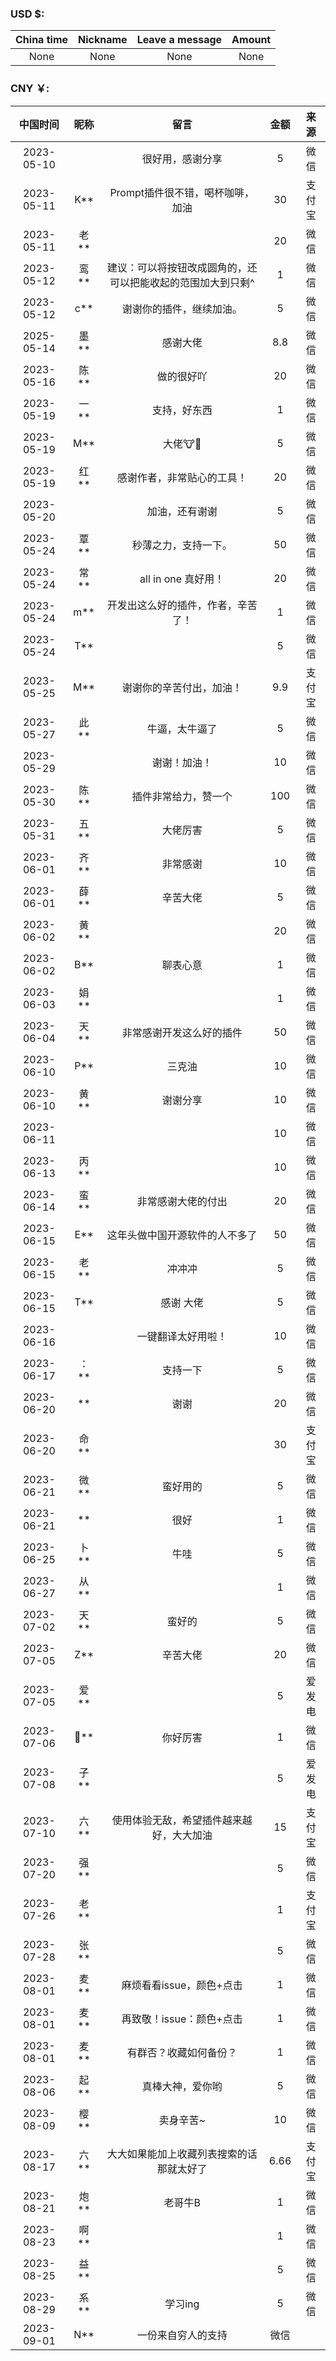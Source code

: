 ### USD $:

| China time | Nickname | Leave a message | Amount |
| :---: | :---: | :---: | :---: |
| None | None | None | None |


### CNY ￥:

|    中国时间    | 昵称 | 留言 | 金额 | 来源 |
|:----------:| :---: | :---: | :---: | :---: |
| 2023-05-10 | | 很好用，感谢分享 | 5 | 微信 |
| 2023-05-11 | K** | Prompt插件很不错，喝杯咖啡，加油 | 30 | 支付宝 |
| 2023-05-11 | 老** | | 20 | 微信 |
| 2023-05-12 | 鸾** | 建议：可以将按钮改成圆角的，还可以把能收起的范围加大到只剩^ | 1 | 微信 |
| 2023-05-12 | c** | 谢谢你的插件，继续加油。 | 5 | 微信 |
| 2025-05-14 | 墨** | 感谢大佬| 8.8 | 微信 |
| 2023-05-16 | 陈** | 做的很好吖 | 20 | 微信 |
| 2023-05-19 | 一** | 支持，好东西 | 1 | 微信 |
| 2023-05-19 | M** | 大佬🐮🍺 | 5 | 微信 |
| 2023-05-19 | 红** | 感谢作者，非常贴心的工具！| 20 | 微信 |
| 2023-05-20 | | 加油，还有谢谢 | 5 | 微信 |
| 2023-05-24 | 覃** | 秒薄之力，支持一下。 | 50 | 微信 |
| 2023-05-24 | 常** | all in one 真好用！ | 20 | 微信 |
| 2023-05-24 | m** | 开发出这么好的插件，作者，辛苦了！ | 1 | 微信 |
| 2023-05-24 | T** | | 5 | 微信 |
| 2023-05-25 | M** | 谢谢你的辛苦付出，加油！ | 9.9 | 支付宝 |
| 2023-05-27 | 此** | 牛逼，太牛逼了 | 5 | 微信 |
| 2023-05-29 | | 谢谢！加油！ | 10 | 微信 |
| 2023-05-30 | 陈** | 插件非常给力，赞一个 | 100 | 微信 |
| 2023-05-31 | 五** | 大佬厉害| 5 | 微信 |
| 2023-06-01 | 齐** | 非常感谢| 10 | 微信 |
| 2023-06-01 | 薛** | 辛苦大佬| 5 | 微信 |
| 2023-06-02 | 黄** | | 20 | 微信 |
| 2023-06-02 | B** | 聊表心意| 1 | 微信 |
| 2023-06-03 | 娟** | | 1 | 微信 |
| 2023-06-04 | 天** | 非常感谢开发这么好的插件 | 50 | 微信 |
| 2023-06-10 | P** | 三克油 | 10 | 微信 |
| 2023-06-10 | 黄** | 谢谢分享| 10 | 微信 |
| 2023-06-11 | | | 10 | 微信 |
| 2023-06-13 | 丙** | | 10 | 微信 |
| 2023-06-14 | 蛮** | 非常感谢大佬的付出 | 20 | 微信 |
| 2023-06-15 | E** | 这年头做中国开源软件的人不多了 | 50 | 微信 |
| 2023-06-15 | 老** | 冲冲冲 | 5 | 微信 |
| 2023-06-15 | T** | 感谢 大佬 | 5 | 微信 |
| 2023-06-16 | | 一键翻译太好用啦！ | 10 | 微信 |
| 2023-06-17 | ：** | 支持一下 | 5 | 微信 |
| 2023-06-20 | ** | 谢谢 | 20 | 微信 |
| 2023-06-20 | 命** | | 30 | 支付宝 |
| 2023-06-21 | 微** | 蛮好用的 | 5 | 微信 |
| 2023-06-21 | ** | 很好 | 1 | 微信 |
| 2023-06-25 | 卜** | 牛哇 | 5 | 微信 |
| 2023-06-27 | 从** | | 1 | 微信 |
| 2023-07-02 | 天** | 蛮好的 | 5 | 微信 |
| 2023-07-05 | Z** | 辛苦大佬 | 20 | 微信 |
| 2023-07-05 | 爱** | | 5 | 爱发电 |
| 2023-07-06 | 🌺** | 你好厉害 | 1 | 微信 |
| 2023-07-08 | 子** | | 5 | 爱发电 |
| 2023-07-10 | 六** | 使用体验无敌，希望插件越来越好，大大加油 | 15 | 支付宝 |
| 2023-07-20 | 强** | | 5 | 微信 |
| 2023-07-26 | 老** | | 1 | 支付宝 |
| 2023-07-28 | 张** | | 5 | 微信 |
| 2023-08-01 | 麦** | 麻烦看看issue，颜色+点击 | 1 | 微信 |
| 2023-08-01 | 麦** | 再致敬！issue：颜色+点击 | 1 | 微信 |
| 2023-08-01 | 麦** | 有群否？收藏如何备份？ | 1 | 微信 |
| 2023-08-06 | 起** | 真棒大神，爱你哟 | 5 | 微信 |
| 2023-08-09 | 樱** | 卖身辛苦~ | 10 | 微信 |
| 2023-08-17 | 六** | 大大如果能加上收藏列表搜索的话那就太好了 | 6.66 | 支付宝 |
| 2023-08-21 | 炮** | 老哥牛B | 1 | 微信 |
| 2023-08-23 | 啊** | | 1 | 微信 |
| 2023-08-25 | 益** | | 5 | 微信 |
| 2023-08-29 | 系** | 学习ing | 5 | 微信 |
| 2023-09-01 | N** | 一份来自穷人的支持 | 微信 |
